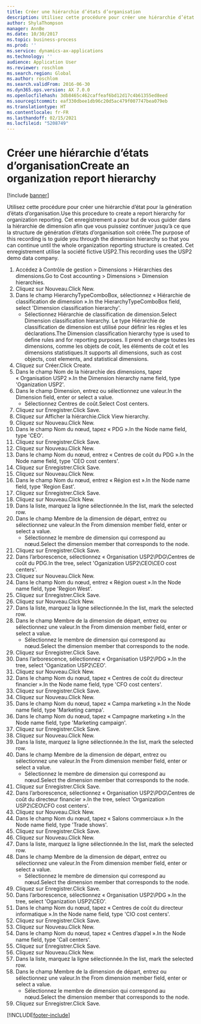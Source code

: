 ```yaml
---
title: Créer une hiérarchie d’états d’organisation
description: Utilisez cette procédure pour créer une hiérarchie d’état pour la génération d’états d’organisation.
author: ShylaThompson
manager: AnnBe
ms.date: 10/30/2017
ms.topic: business-process
ms.prod: ''
ms.service: dynamics-ax-applications
ms.technology: ''
audience: Application User
ms.reviewer: roschlom
ms.search.region: Global
ms.author: roschlom
ms.search.validFrom: 2016-06-30
ms.dyn365.ops.version: AX 7.0.0
ms.openlocfilehash: 3db8465c462caffeaf6bd12d17c4b61355ed8eed
ms.sourcegitcommit: eaf330dbee1db96c20d5ac479f007747bea079eb
ms.translationtype: HT
ms.contentlocale: fr-FR
ms.lasthandoff: 02/15/2021
ms.locfileid: "5208749"
---
```

# <a name="create-an-organization-report-hierarchy"></a><span data-ttu-id="a5f06-103">Créer une hiérarchie d’états d’organisation</span><span class="sxs-lookup"><span data-stu-id="a5f06-103">Create an organization report hierarchy</span></span>

[!include [banner](../../includes/banner.md)]

<span data-ttu-id="a5f06-104">Utilisez cette procédure pour créer une hiérarchie d’état pour la génération d’états d’organisation.</span><span class="sxs-lookup"><span data-stu-id="a5f06-104">Use this procedure to create a report hierarchy for organization reporting.</span></span> <span data-ttu-id="a5f06-105">Cet enregistrement a pour but de vous guider dans la hiérarchie de dimension afin que vous puissiez continuer jusqu’à ce que la structure de génération d’états d’organisation soit créée.</span><span class="sxs-lookup"><span data-stu-id="a5f06-105">The purpose of this recording is to guide you through the dimension hierarchy so that you can continue until the whole organization reporting structure is created.</span></span> <span data-ttu-id="a5f06-106">Cet enregistrement utilise la société fictive USP2.</span><span class="sxs-lookup"><span data-stu-id="a5f06-106">This recording uses the USP2 demo data company.</span></span>

1. <span data-ttu-id="a5f06-107">Accédez à Contrôle de gestion > Dimensions > Hiérarchies des dimensions.</span><span class="sxs-lookup"><span data-stu-id="a5f06-107">Go to Cost accounting > Dimensions > Dimension hierarchies.</span></span>
2. <span data-ttu-id="a5f06-108">Cliquez sur Nouveau.</span><span class="sxs-lookup"><span data-stu-id="a5f06-108">Click New.</span></span>
3. <span data-ttu-id="a5f06-109">Dans le champ HierarchyTypeComboBox, sélectionnez « Hiérarchie de classification de dimension ».</span><span class="sxs-lookup"><span data-stu-id="a5f06-109">In the HierarchyTypeComboBox field, select 'Dimension classification hierarchy'.</span></span>
    * <span data-ttu-id="a5f06-110">Sélectionnez Hiérarchie de classification de dimension.</span><span class="sxs-lookup"><span data-stu-id="a5f06-110">Select Dimension classification hierarchy.</span></span> <span data-ttu-id="a5f06-111">Le type Hiérarchie de classification de dimension est utilisé pour définir les règles et les déclarations.</span><span class="sxs-lookup"><span data-stu-id="a5f06-111">The Dimension classification hierarchy type is used to define rules and for reporting purposes.</span></span> <span data-ttu-id="a5f06-112">Il prend en charge toutes les dimensions, comme les objets de coût, les éléments de coût et les dimensions statistiques.</span><span class="sxs-lookup"><span data-stu-id="a5f06-112">It supports all dimensions, such as cost objects, cost elements, and statistical dimensions.</span></span>  
4. <span data-ttu-id="a5f06-113">Cliquez sur Créer.</span><span class="sxs-lookup"><span data-stu-id="a5f06-113">Click Create.</span></span>
5. <span data-ttu-id="a5f06-114">Dans le champ Nom de la hiérarchie des dimensions, tapez « Organisation USP2 ».</span><span class="sxs-lookup"><span data-stu-id="a5f06-114">In the Dimension hierarchy name field, type 'Oganization USP2'.</span></span>
6. <span data-ttu-id="a5f06-115">Dans le champ Dimension, entrez ou sélectionnez une valeur.</span><span class="sxs-lookup"><span data-stu-id="a5f06-115">In the Dimension field, enter or select a value.</span></span>
    * <span data-ttu-id="a5f06-116">Sélectionnez Centres de coût.</span><span class="sxs-lookup"><span data-stu-id="a5f06-116">Select Cost centers.</span></span>  
7. <span data-ttu-id="a5f06-117">Cliquez sur Enregistrer.</span><span class="sxs-lookup"><span data-stu-id="a5f06-117">Click Save.</span></span>
8. <span data-ttu-id="a5f06-118">Cliquez sur Afficher la hiérarchie.</span><span class="sxs-lookup"><span data-stu-id="a5f06-118">Click View hierarchy.</span></span>
9. <span data-ttu-id="a5f06-119">Cliquez sur Nouveau.</span><span class="sxs-lookup"><span data-stu-id="a5f06-119">Click New.</span></span>
10. <span data-ttu-id="a5f06-120">Dans le champ Nom du nœud, tapez « PDG ».</span><span class="sxs-lookup"><span data-stu-id="a5f06-120">In the Node name field, type 'CEO'.</span></span>
11. <span data-ttu-id="a5f06-121">Cliquez sur Enregistrer.</span><span class="sxs-lookup"><span data-stu-id="a5f06-121">Click Save.</span></span>
12. <span data-ttu-id="a5f06-122">Cliquez sur Nouveau.</span><span class="sxs-lookup"><span data-stu-id="a5f06-122">Click New.</span></span>
13. <span data-ttu-id="a5f06-123">Dans le champ Nom du nœud, entrez « Centres de coût du PDG ».</span><span class="sxs-lookup"><span data-stu-id="a5f06-123">In the Node name field, type 'CEO cost centers'.</span></span>
14. <span data-ttu-id="a5f06-124">Cliquez sur Enregistrer.</span><span class="sxs-lookup"><span data-stu-id="a5f06-124">Click Save.</span></span>
15. <span data-ttu-id="a5f06-125">Cliquez sur Nouveau.</span><span class="sxs-lookup"><span data-stu-id="a5f06-125">Click New.</span></span>
16. <span data-ttu-id="a5f06-126">Dans le champ Nom du nœud, entrez « Région est ».</span><span class="sxs-lookup"><span data-stu-id="a5f06-126">In the Node name field, type 'Region East'.</span></span>
17. <span data-ttu-id="a5f06-127">Cliquez sur Enregistrer.</span><span class="sxs-lookup"><span data-stu-id="a5f06-127">Click Save.</span></span>
18. <span data-ttu-id="a5f06-128">Cliquez sur Nouveau.</span><span class="sxs-lookup"><span data-stu-id="a5f06-128">Click New.</span></span>
19. <span data-ttu-id="a5f06-129">Dans la liste, marquez la ligne sélectionnée.</span><span class="sxs-lookup"><span data-stu-id="a5f06-129">In the list, mark the selected row.</span></span>
20. <span data-ttu-id="a5f06-130">Dans le champ Membre de la dimension de départ, entrez ou sélectionnez une valeur.</span><span class="sxs-lookup"><span data-stu-id="a5f06-130">In the From dimension member field, enter or select a value.</span></span>
    * <span data-ttu-id="a5f06-131">Sélectionnez le membre de dimension qui correspond au nœud.</span><span class="sxs-lookup"><span data-stu-id="a5f06-131">Select the dimension member that corresponds to the node.</span></span>  
21. <span data-ttu-id="a5f06-132">Cliquez sur Enregistrer.</span><span class="sxs-lookup"><span data-stu-id="a5f06-132">Click Save.</span></span>
22. <span data-ttu-id="a5f06-133">Dans l’arborescence, sélectionnez « Organisation USP2\PDG\Centres de coût du PDG.</span><span class="sxs-lookup"><span data-stu-id="a5f06-133">In the tree, select 'Oganization USP2\CEO\CEO cost centers'.</span></span>
23. <span data-ttu-id="a5f06-134">Cliquez sur Nouveau.</span><span class="sxs-lookup"><span data-stu-id="a5f06-134">Click New.</span></span>
24. <span data-ttu-id="a5f06-135">Dans le champ Nom du nœud, entrez « Région ouest ».</span><span class="sxs-lookup"><span data-stu-id="a5f06-135">In the Node name field, type 'Region West'.</span></span>
25. <span data-ttu-id="a5f06-136">Cliquez sur Enregistrer.</span><span class="sxs-lookup"><span data-stu-id="a5f06-136">Click Save.</span></span>
26. <span data-ttu-id="a5f06-137">Cliquez sur Nouveau.</span><span class="sxs-lookup"><span data-stu-id="a5f06-137">Click New.</span></span>
27. <span data-ttu-id="a5f06-138">Dans la liste, marquez la ligne sélectionnée.</span><span class="sxs-lookup"><span data-stu-id="a5f06-138">In the list, mark the selected row.</span></span>
28. <span data-ttu-id="a5f06-139">Dans le champ Membre de la dimension de départ, entrez ou sélectionnez une valeur.</span><span class="sxs-lookup"><span data-stu-id="a5f06-139">In the From dimension member field, enter or select a value.</span></span>
    * <span data-ttu-id="a5f06-140">Sélectionnez le membre de dimension qui correspond au nœud.</span><span class="sxs-lookup"><span data-stu-id="a5f06-140">Select the dimension member that corresponds to the node.</span></span>  
29. <span data-ttu-id="a5f06-141">Cliquez sur Enregistrer.</span><span class="sxs-lookup"><span data-stu-id="a5f06-141">Click Save.</span></span>
30. <span data-ttu-id="a5f06-142">Dans l’arborescence, sélectionnez « Organisation USP2\PDG ».</span><span class="sxs-lookup"><span data-stu-id="a5f06-142">In the tree, select 'Oganization USP2\CEO'.</span></span>
31. <span data-ttu-id="a5f06-143">Cliquez sur Nouveau.</span><span class="sxs-lookup"><span data-stu-id="a5f06-143">Click New.</span></span>
32. <span data-ttu-id="a5f06-144">Dans le champ Nom du nœud, tapez « Centres de coût du directeur financier ».</span><span class="sxs-lookup"><span data-stu-id="a5f06-144">In the Node name field, type 'CFO cost centers'.</span></span>
33. <span data-ttu-id="a5f06-145">Cliquez sur Enregistrer.</span><span class="sxs-lookup"><span data-stu-id="a5f06-145">Click Save.</span></span>
34. <span data-ttu-id="a5f06-146">Cliquez sur Nouveau.</span><span class="sxs-lookup"><span data-stu-id="a5f06-146">Click New.</span></span>
35. <span data-ttu-id="a5f06-147">Dans le champ Nom du nœud, tapez « Campa marketing ».</span><span class="sxs-lookup"><span data-stu-id="a5f06-147">In the Node name field, type 'Marketing campa'.</span></span>
36. <span data-ttu-id="a5f06-148">Dans le champ Nom du nœud, tapez « Campagne marketing ».</span><span class="sxs-lookup"><span data-stu-id="a5f06-148">In the Node name field, type 'Marketing campaign'.</span></span>
37. <span data-ttu-id="a5f06-149">Cliquez sur Enregistrer.</span><span class="sxs-lookup"><span data-stu-id="a5f06-149">Click Save.</span></span>
38. <span data-ttu-id="a5f06-150">Cliquez sur Nouveau.</span><span class="sxs-lookup"><span data-stu-id="a5f06-150">Click New.</span></span>
39. <span data-ttu-id="a5f06-151">Dans la liste, marquez la ligne sélectionnée.</span><span class="sxs-lookup"><span data-stu-id="a5f06-151">In the list, mark the selected row.</span></span>
40. <span data-ttu-id="a5f06-152">Dans le champ Membre de la dimension de départ, entrez ou sélectionnez une valeur.</span><span class="sxs-lookup"><span data-stu-id="a5f06-152">In the From dimension member field, enter or select a value.</span></span>
    * <span data-ttu-id="a5f06-153">Sélectionnez le membre de dimension qui correspond au nœud.</span><span class="sxs-lookup"><span data-stu-id="a5f06-153">Select the dimension member that corresponds to the node.</span></span>  
41. <span data-ttu-id="a5f06-154">Cliquez sur Enregistrer.</span><span class="sxs-lookup"><span data-stu-id="a5f06-154">Click Save.</span></span>
42. <span data-ttu-id="a5f06-155">Dans l’arborescence, sélectionnez « Organisation USP2\PDG\Centres de coût du directeur financier ».</span><span class="sxs-lookup"><span data-stu-id="a5f06-155">In the tree, select 'Organization USP2\CEO\CFO cost centers'.</span></span>
43. <span data-ttu-id="a5f06-156">Cliquez sur Nouveau.</span><span class="sxs-lookup"><span data-stu-id="a5f06-156">Click New.</span></span>
44. <span data-ttu-id="a5f06-157">Dans le champ Nom du nœud, tapez « Salons commerciaux ».</span><span class="sxs-lookup"><span data-stu-id="a5f06-157">In the Node name field, type 'Trade shows'.</span></span>
45. <span data-ttu-id="a5f06-158">Cliquez sur Enregistrer.</span><span class="sxs-lookup"><span data-stu-id="a5f06-158">Click Save.</span></span>
46. <span data-ttu-id="a5f06-159">Cliquez sur Nouveau.</span><span class="sxs-lookup"><span data-stu-id="a5f06-159">Click New.</span></span>
47. <span data-ttu-id="a5f06-160">Dans la liste, marquez la ligne sélectionnée.</span><span class="sxs-lookup"><span data-stu-id="a5f06-160">In the list, mark the selected row.</span></span>
48. <span data-ttu-id="a5f06-161">Dans le champ Membre de la dimension de départ, entrez ou sélectionnez une valeur.</span><span class="sxs-lookup"><span data-stu-id="a5f06-161">In the From dimension member field, enter or select a value.</span></span>
    * <span data-ttu-id="a5f06-162">Sélectionnez le membre de dimension qui correspond au nœud.</span><span class="sxs-lookup"><span data-stu-id="a5f06-162">Select the dimension member that corresponds to the node.</span></span>  
49. <span data-ttu-id="a5f06-163">Cliquez sur Enregistrer.</span><span class="sxs-lookup"><span data-stu-id="a5f06-163">Click Save.</span></span>
50. <span data-ttu-id="a5f06-164">Dans l’arborescence, sélectionnez « Organisation USP2\PDG ».</span><span class="sxs-lookup"><span data-stu-id="a5f06-164">In the tree, select 'Oganization USP2\CEO'.</span></span>
51. <span data-ttu-id="a5f06-165">Dans le champ Nom du nœud, tapez « Centres de coût du directeur informatique ».</span><span class="sxs-lookup"><span data-stu-id="a5f06-165">In the Node name field, type 'CIO cost centers'.</span></span>
52. <span data-ttu-id="a5f06-166">Cliquez sur Enregistrer.</span><span class="sxs-lookup"><span data-stu-id="a5f06-166">Click Save.</span></span>
53. <span data-ttu-id="a5f06-167">Cliquez sur Nouveau.</span><span class="sxs-lookup"><span data-stu-id="a5f06-167">Click New.</span></span>
54. <span data-ttu-id="a5f06-168">Dans le champ Nom du nœud, tapez « Centres d’appel ».</span><span class="sxs-lookup"><span data-stu-id="a5f06-168">In the Node name field, type 'Call centers'.</span></span>
55. <span data-ttu-id="a5f06-169">Cliquez sur Enregistrer.</span><span class="sxs-lookup"><span data-stu-id="a5f06-169">Click Save.</span></span>
56. <span data-ttu-id="a5f06-170">Cliquez sur Nouveau.</span><span class="sxs-lookup"><span data-stu-id="a5f06-170">Click New.</span></span>
57. <span data-ttu-id="a5f06-171">Dans la liste, marquez la ligne sélectionnée.</span><span class="sxs-lookup"><span data-stu-id="a5f06-171">In the list, mark the selected row.</span></span>
58. <span data-ttu-id="a5f06-172">Dans le champ Membre de la dimension de départ, entrez ou sélectionnez une valeur.</span><span class="sxs-lookup"><span data-stu-id="a5f06-172">In the From dimension member field, enter or select a value.</span></span>
    * <span data-ttu-id="a5f06-173">Sélectionnez le membre de dimension qui correspond au nœud.</span><span class="sxs-lookup"><span data-stu-id="a5f06-173">Select the dimension member that corresponds to the node.</span></span>  
59. <span data-ttu-id="a5f06-174">Cliquez sur Enregistrer.</span><span class="sxs-lookup"><span data-stu-id="a5f06-174">Click Save.</span></span>



[!INCLUDE[footer-include](../../../includes/footer-banner.md)]
